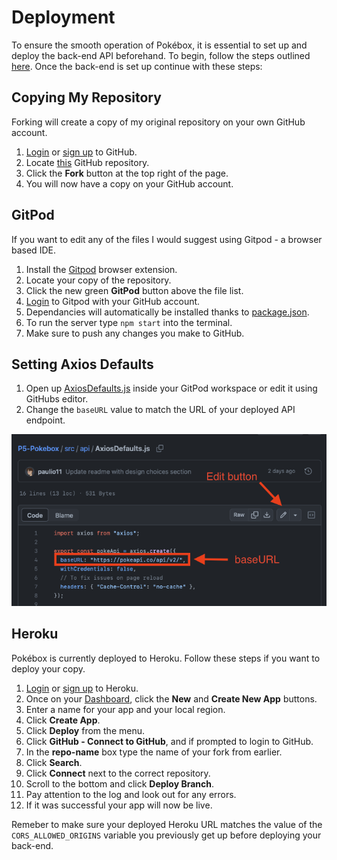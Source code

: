 # Deployment

To ensure the smooth operation of Pokébox, it is essential to set up and deploy the back-end API beforehand. To begin, follow the steps outlined [here](https://github.com/paulio11/P5-Pokebox-API/blob/main/DEPLOYMENT.md). Once the back-end is set up continue with these steps:

## Copying My Repository

Forking will create a copy of my original repository on your own GitHub account.

1. [Login](https://github.com/login) or [sign up](https://github.com/join) to GitHub.
2. Locate [this](https://github.com/paulio11/P5-Pokebo-API) GitHub repository.
3. Click the **Fork** button at the top right of the page.
4. You will now have a copy on your GitHub account.

## GitPod

If you want to edit any of the files I would suggest using Gitpod - a browser based IDE.

1. Install the [Gitpod](https://www.gitpod.io/docs/browser-extension/) browser extension.
2. Locate your copy of the repository.
3. Click the new green **GitPod** button above the file list.
4. [Login](https://gitpod.io/workspaces/) to Gitpod with your GitHub account.
5. Dependancies will automatically be installed thanks to [package.json](https://github.com/paulio11/P5-Pokebox/blob/main/package.json).
6. To run the server type `npm start` into the terminal.
7. Make sure to push any changes you make to GitHub.

## Setting Axios Defaults

1. Open up [AxiosDefaults.js](https://github.com/paulio11/P5-Pokebox/blob/main/src/api/AxiosDefaults.js) inside your GitPod workspace or edit it using GitHubs editor.
2. Change the `baseURL` value to match the URL of your deployed API endpoint.

![Editing Axios defaults](https://raw.githubusercontent.com/paulio11/P5-Pokebox/main/documentation/images/deployment-api.png)

## Heroku

Pokébox is currently deployed to Heroku. Follow these steps if you want to deploy your copy.

1. [Login](https://id.heroku.com/login) or [sign up]() to Heroku.
2. Once on your [Dashboard](https://dashboard.heroku.com/apps), click the **New** and **Create New App** buttons.
3. Enter a name for your app and your local region.
4. Click **Create App**.
5. Click **Deploy** from the menu.
6. Click **GitHub - Connect to GitHub**, and if prompted to login to GitHub.
7. In the **repo-name** box type the name of your fork from earlier.
8. Click **Search**.
9. Click **Connect** next to the correct repository.
10. Scroll to the bottom and click **Deploy Branch**.
11. Pay attention to the log and look out for any errors.
12. If it was successful your app will now be live.

Remeber to make sure your deployed Heroku URL matches the value of the `CORS_ALLOWED_ORIGINS` variable you previously get up before deploying your back-end.
